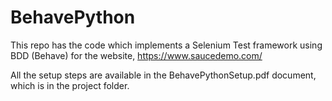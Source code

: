 # BehavePython

This repo has the code which implements a Selenium Test framework using BDD (Behave) for the website, https://www.saucedemo.com/

All the setup steps are available in the BehavePythonSetup.pdf document, which is in the project folder.
